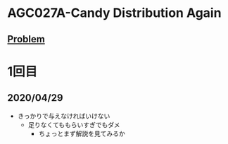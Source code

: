 # AGC027A-Candy Distribution Again
[Problem](https://atcoder.jp/contests/agc027/tasks/agc027_a)
-----
# 1回目
## 2020/04/29
* きっかりで与えなければいけない
    * 足りなくてももらいすぎでもダメ
        * ちょっとまず解説を見てみるか
